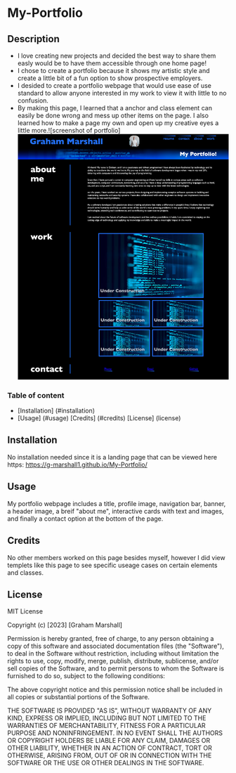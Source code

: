 # My-Portfolio

## Description

- I love creating new projects and decided the best way to share them easly would be to have them accessible through one home page!
- I chose to create a portfolio because it shows my artistic style and create a little bit of a fun option to show prospective employers. 
- I desided to create a  portfolio webpage that would use ease of use standard to allow anyone interested in my work to view it with little to no confusion.
- By making this page, I learned that a anchor and class element can easily be done wrong and mess up other items on the page. I also learned how to make a page my own and open up my creative eyes a little more.![screenshot of portfolio]
![Alt text](<portfolio screenshot.png>)

### Table of content 

- [Installation] (#installation)
- [Usage] (#usage)
[Credits] (#credits)
[License] (license)

## Installation

No installation needed since it is a landing page that can be viewed here https: https://g-marshall1.github.io/My-Portfolio/

## Usage
My portfolio webpage includes a title, profile image, navigation bar, banner, a header image, a breif "about me", interactive cards with text and images, and finally a contact option at the bottom of the page.




## Credits

No other members worked on this page besides myself, however I did view templets like this page to see specific useage cases on certain elements and classes.

## License

MIT License

Copyright (c) [2023] [Graham Marshall]

Permission is hereby granted, free of charge, to any person obtaining a copy
of this software and associated documentation files (the "Software"), to deal
in the Software without restriction, including without limitation the rights
to use, copy, modify, merge, publish, distribute, sublicense, and/or sell
copies of the Software, and to permit persons to whom the Software is
furnished to do so, subject to the following conditions:

The above copyright notice and this permission notice shall be included in all
copies or substantial portions of the Software.

THE SOFTWARE IS PROVIDED "AS IS", WITHOUT WARRANTY OF ANY KIND, EXPRESS OR
IMPLIED, INCLUDING BUT NOT LIMITED TO THE WARRANTIES OF MERCHANTABILITY,
FITNESS FOR A PARTICULAR PURPOSE AND NONINFRINGEMENT. IN NO EVENT SHALL THE
AUTHORS OR COPYRIGHT HOLDERS BE LIABLE FOR ANY CLAIM, DAMAGES OR OTHER
LIABILITY, WHETHER IN AN ACTION OF CONTRACT, TORT OR OTHERWISE, ARISING FROM,
OUT OF OR IN CONNECTION WITH THE SOFTWARE OR THE USE OR OTHER DEALINGS IN THE
SOFTWARE.